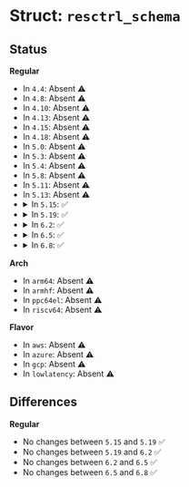 # Struct: <code>resctrl_schema</code>

## Status
<b>Regular</b>
<ul>
<li>
In <code>4.4</code>: Absent ⚠️
</li>
<li>
In <code>4.8</code>: Absent ⚠️
</li>
<li>
In <code>4.10</code>: Absent ⚠️
</li>
<li>
In <code>4.13</code>: Absent ⚠️
</li>
<li>
In <code>4.15</code>: Absent ⚠️
</li>
<li>
In <code>4.18</code>: Absent ⚠️
</li>
<li>
In <code>5.0</code>: Absent ⚠️
</li>
<li>
In <code>5.3</code>: Absent ⚠️
</li>
<li>
In <code>5.4</code>: Absent ⚠️
</li>
<li>
In <code>5.8</code>: Absent ⚠️
</li>
<li>
In <code>5.11</code>: Absent ⚠️
</li>
<li>
In <code>5.13</code>: Absent ⚠️
</li>
<li>
<details>
<summary>In <code>5.15</code>: ✅</summary>

```c
struct resctrl_schema {
    struct list_head list;
    char name[8];
    enum resctrl_conf_type conf_type;
    struct rdt_resource *res;
    u32 num_closid;
};
```
</details>
</li>
<li>
<details>
<summary>In <code>5.19</code>: ✅</summary>

```c
struct resctrl_schema {
    struct list_head list;
    char name[8];
    enum resctrl_conf_type conf_type;
    struct rdt_resource *res;
    u32 num_closid;
};
```
</details>
</li>
<li>
<details>
<summary>In <code>6.2</code>: ✅</summary>

```c
struct resctrl_schema {
    struct list_head list;
    char name[8];
    enum resctrl_conf_type conf_type;
    struct rdt_resource *res;
    u32 num_closid;
};
```
</details>
</li>
<li>
<details>
<summary>In <code>6.5</code>: ✅</summary>

```c
struct resctrl_schema {
    struct list_head list;
    char name[8];
    enum resctrl_conf_type conf_type;
    struct rdt_resource *res;
    u32 num_closid;
};
```
</details>
</li>
<li>
<details>
<summary>In <code>6.8</code>: ✅</summary>

```c
struct resctrl_schema {
    struct list_head list;
    char name[8];
    enum resctrl_conf_type conf_type;
    struct rdt_resource *res;
    u32 num_closid;
};
```
</details>
</li>
</ul>
<b>Arch</b>
<ul>
<li>
In <code>arm64</code>: Absent ⚠️
</li>
<li>
In <code>armhf</code>: Absent ⚠️
</li>
<li>
In <code>ppc64el</code>: Absent ⚠️
</li>
<li>
In <code>riscv64</code>: Absent ⚠️
</li>
</ul>
<b>Flavor</b>
<ul>
<li>
In <code>aws</code>: Absent ⚠️
</li>
<li>
In <code>azure</code>: Absent ⚠️
</li>
<li>
In <code>gcp</code>: Absent ⚠️
</li>
<li>
In <code>lowlatency</code>: Absent ⚠️
</li>
</ul>

## Differences
<b>Regular</b>
<ul>
<li>
No changes between <code>5.15</code> and <code>5.19</code> ✅
</li>
<li>
No changes between <code>5.19</code> and <code>6.2</code> ✅
</li>
<li>
No changes between <code>6.2</code> and <code>6.5</code> ✅
</li>
<li>
No changes between <code>6.5</code> and <code>6.8</code> ✅
</li>
</ul>
